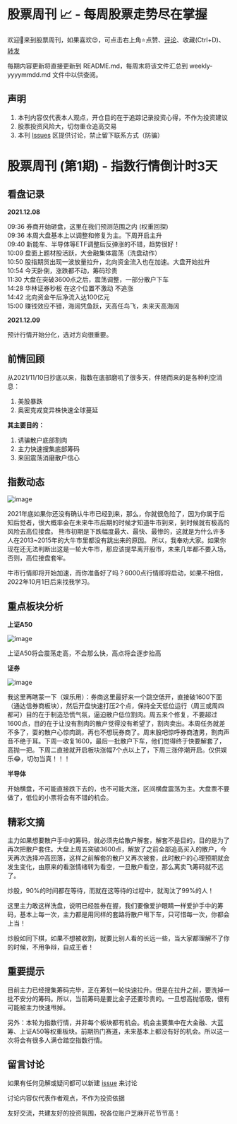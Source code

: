 # 股票周刊 📈 - 每周股票走势尽在掌握

欢迎👏来到股票周刊，如果喜欢😍，可点击右上角⭐️点赞、[评论](https://github.com/kangfenmao/stock-weekly/issues)、收藏(Ctrl+D)、[转发](https://github.com/kangfenmao/stock-weekly)

每期内容更新将直接更新到 README.md，每周末将该文件汇总到 weekly-yyyymmdd.md 文件中以供查阅。

## 声明

1. 本刊内容仅代表本人观点，开仓目的在于追踪记录投资心得，不作为投资建议
2. 股票投资风险大，切勿重仓追高交易
3. 本刊 [Issues](https://github.com/kangfenmao/stock-weekly) 区提供讨论，禁止留下联系方式（防骗）

# 股票周刊 (第1期) - 指数行情倒计时3天

## 看盘记录

__2021.12.08__

09:36 券商开始砸盘，这里在我们预测范围之内 (权重回探)  
09:36 本周大盘基本上以调整和修复为主。下周开启主升  
09:40 新能车、半导体等ETF调整后反弹涨的不错，趋势很好！  
10:09 盘面上题材股活跃，大金融集体震荡（洗盘动作）  
10:50 股指期货出现一波放量拉升，北向资金流入也在加速。大盘开始拉升  
10:54 今天卧倒，涨跌都不动，筹码珍贵  
11:30 大盘在突破3600点之后，震荡调整，一部分散户下车  
14:28 华林证券秒板 在这个位置不激动 不追涨  
14:42 北向资金午后净流入达100亿元  
15:00 赚钱效应不错，海阔凭鱼跃，天高任鸟飞，未来天高海阔  

__2021.12.09__

预计行情开始分化，选对方向很重要。

## 前情回顾

从2021/11/10日抄底以来，指数在底部磨叽了很多天，伴随而来的是各种利空消息：

1. 美股暴跌
2. 奥密克戎变异株快速全球蔓延

**其主要目的：**

1. 诱骗散户底部割肉
2. 主力快速搜集底部筹码
3. 来回震荡消磨散户信心

## 指数动态

![image](https://user-images.githubusercontent.com/8253512/145034121-93f3cd87-e6cc-492a-a559-bd172d08256e.png)

2021年底如果你还没有确认牛市已经到来，那么，你就很危险了，因为你属于后知后觉者，很大概率会在未来牛市后期的时候才知道牛市到来，到时候就有极高的风险去高位接盘。
熊市初期是下跌幅度最大、最快、最惨的，这就是为什么许多人在2013~2015年的大牛市里都没有跳出来的原因。
所以，我奉劝大家。如果你现在还无法判断出这是一轮大牛市，那应该提早离开股市，未来几年都不要入场，否则，高位接盘套牢。

牛市行情即将开始加速，而你准备好了吗？6000点行情即将启动，如果不相信，2022年10月1日后来找我学习。

## 重点板块分析

**上证A50**

![image](https://user-images.githubusercontent.com/8253512/145047178-86db08db-92ac-45e8-96b3-d72fbbde71fd.png)

上证A50将会震荡走高，不会那么快，高点将会逐步抬高

**证券**

![image](https://user-images.githubusercontent.com/8253512/145047688-0aa8a67e-7923-428d-8aad-8a53e6f20f04.png)

我这里再瞎蒙一下（娱乐用）：券商这里最好来一个跳空低开，直接破1600下面（通达信券商板块），然后开盘快速打压2个点，保持全天低位运行（周三或周四都可）目的在于制造恐慌气氛，逼迫散户低位割肉。周五来个修复，不要超过1600点，目的在于让没有割肉的散户觉得没有希望了，割肉卖出。本周任务就差不多了，耍的散户心惊肉跳，再也不想玩券商了。周末股吧惊呼券商渣男，割肉声音不绝于耳。下周一收复1600，最后一批散户下车，他们觉得终于快要解套了，高抛一把。下周二直接就开启板块涨幅7个点以上了，下周三涨停潮开启。仅供娱乐😂，切勿当真！！！

**半导体**

开始横盘，不可能直接跌下去的，也不可能大涨，区间横盘震荡为主。大盘票不要做了，低位的小票将会有不错的机会。

## 精彩文摘

主力如果想要散户手中的筹码，就必须先给散户解套，解套不是目的，目的是为了再次把散户套住。大盘上周五突破3600点，解放了之前全部追高买入的散户，今天再次选择冲高回落，这样之前解套的散户又再次被套，此时散户的心理预期就会发生变化，由原来的看涨情绪转为看空，一旦散户看空，那么离卖飞筹码就不远了。

炒股，90%的时间都在等待，而就在这等待的过程中，就淘汰了99%的人！

这里主力敢这样洗盘，说明已经胜券在握，我们要像爱护眼睛一样爱护手中的筹码，基本上每一次，主力都是用同样的套路将散户甩下车，只可惜每一次，你都会上当！

炒股如同下棋，如果不想被收割，就要比别人看的长远一些，当大家都理解不了你的时候，不用争辩，自成王者！

## 重要提示

目前主力已经搜集筹码完毕，正在筹划一轮快速拉升。但是在拉升之前，要洗掉一批不安分的筹码。所以，当前筹码是要比金子还要珍贵的。一旦想高抛低吸，很有可能被主力快速甩掉。

另外：本轮为指数行情，并非每个板块都有机会。机会主要集中在大金融、大蓝筹、上证A50等权重板块。前期热门赛道，未来基本上都没有好的机会。所以这一次将会有很多人满仓踏空指数行情。

## 留言讨论

如果有任何见解或疑问都可以新建 [issue](https://github.com/kangfenmao/stock-weekly/issues/new) 来讨论

讨论内容仅代表作者观点，不作为投资依据

友好交流，共建友好的投资氛围，祝各位账户芝麻开花节节高！
